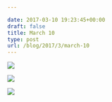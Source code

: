 ```yaml
---

date: 2017-03-10 19:23:45+00:00
draft: false
title: March 10
type: post
url: /blog/2017/3/march-10
---
```


![](/images/2017-03-10-20173march-10/FullSizeRender.jpg)

  


  
![](/images/2017-03-10-20173march-10/FullSizeRender.jpg)

  


  
![](/images/2017-03-10-20173march-10/FullSizeRender.jpg)

